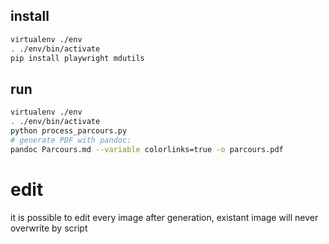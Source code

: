## install 
```bash
virtualenv ./env
. ./env/bin/activate
pip install playwright mdutils
```
## run 
```bash
virtualenv ./env
. ./env/bin/activate
python process_parcours.py
# generate PDF with pandoc:
pandoc Parcours.md --variable colorlinks=true -o parcours.pdf
```
# edit
it is possible to edit every image after generation, existant image will never overwrite by script


   
